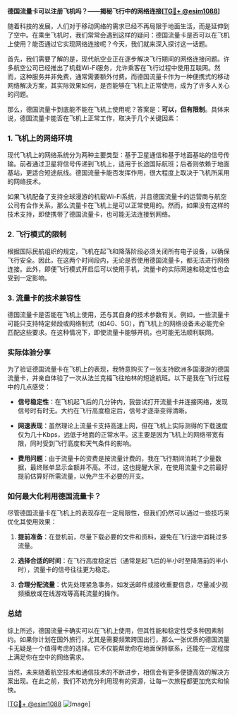 **德国流量卡可以注册飞机吗？——揭秘飞行中的网络连接[[TG💪+ @esim1088](https://t.me/s/esim1088)]**

随着科技的发展，人们对于移动网络的需求已经不再局限于地面生活，而是延伸到了空中。在乘坐飞机时，我们常常会遇到这样的疑问：德国流量卡是否可以在飞机上使用？能否通过它实现网络连接呢？今天，我们就来深入探讨这一话题。

首先，我们需要了解的是，现代航空业正在逐步解决飞行期间的网络连接问题。许多航空公司已经推出了机载Wi-Fi服务，允许乘客在飞行过程中使用互联网。然而，这种服务并非免费，通常需要额外付费。而德国流量卡作为一种便携式的移动网络解决方案，其实际效果如何，是否能够在飞机上正常使用，成为了许多人关心的问题。

那么，德国流量卡到底能不能在飞机上使用呢？答案是：**可以，但有限制**。具体来说，德国流量卡能否在飞机上正常工作，取决于几个关键因素：

### 1. 飞机上的网络环境

现代飞机上的网络系统分为两种主要类型：基于卫星通信和基于地面基站的信号传输。前者通过卫星将信号传递到飞机上，适用于长途国际航班；后者则依赖于地面基站，更适合短途航线。德国流量卡能否发挥作用，很大程度上取决于飞机所采用的网络技术。

如果飞机配备了支持全球漫游的机载Wi-Fi系统，并且德国流量卡的运营商与航空公司有合作关系，那么流量卡在飞机上是可以正常使用的。然而，如果没有这样的技术支持，即使携带了德国流量卡，也可能无法连接到网络。

### 2. 飞行模式的限制

根据国际民航组织的规定，飞机在起飞和降落阶段必须关闭所有电子设备，以确保飞行安全。因此，在这两个时间段内，无论是否使用德国流量卡，都无法进行网络连接。此外，即便飞行模式开启后可以使用手机，流量卡的实际网速和稳定性也会受到一定影响。

### 3. 流量卡的技术兼容性

德国流量卡是否能在飞机上使用，还与其自身的技术参数有关。例如，一些流量卡可能只支持特定频段或网络制式（如4G、5G），而飞机上的网络设备未必能完全匹配这些要求。在这种情况下，即使流量卡能够开机，也可能无法顺利联网。

### 实际体验分享

为了验证德国流量卡在飞机上的表现，我特意购买了一张支持欧洲多国漫游的德国流量卡，并亲自体验了一次从法兰克福飞往柏林的短途航班。以下是我在飞行过程中的几点感受：

- **信号稳定性**：在飞机起飞后的几分钟内，我尝试打开流量卡并连接网络，发现信号时有时无。大约在飞行高度稳定后，信号才逐渐变得清晰。
  
- **网速表现**：虽然理论上流量卡支持高速上网，但在飞机上实际测得的下载速度仅为几十Kbps，远低于地面的正常水平。这主要是因为飞机上的网络带宽有限，同时受到飞行高度和天气条件的影响。

- **费用问题**：由于流量卡的资费是按流量计费的，我在飞行期间消耗了少量数据，最终账单显示金额并不高。不过，这也提醒大家，在使用流量卡之前最好提前估算好所需流量，以免产生不必要的开支。

### 如何最大化利用德国流量卡？

尽管德国流量卡在飞机上的表现存在一定局限性，但我们仍然可以通过一些技巧来优化其使用效果：

1. **提前准备**：在登机前，尽量下载必要的文件和资料，避免在飞行途中消耗过多流量。
   
2. **选择合适的时间**：在飞行高度稳定后（通常是起飞后的半小时至降落前的半小时），流量卡的信号往往更为稳定。
   
3. **合理分配流量**：优先处理紧急事务，如发送邮件或接收重要信息，尽量减少视频播放或在线游戏等高耗流量的操作。

### 总结

综上所述，德国流量卡确实可以在飞机上使用，但其性能和稳定性受多种因素制约。如果你计划在国外旅行，尤其是需要频繁跨国出行，那么一张优质的德国流量卡无疑是一个值得考虑的选择。它不仅能帮助你在地面保持联系，还能在一定程度上满足你在空中的网络需求。

当然，未来随着航空技术和通信技术的不断进步，相信会有更多便捷高效的解决方案出现。在此之前，我们不妨充分利用现有的资源，让每一次旅程都更加充实和愉快。

[[TG💪+ @esim1088](https://t.me/s/esim1088) ![Image](https://i.postimg.cc/4NQfJmqS/Snipaste-2025-05-13-00-14-12.png)]